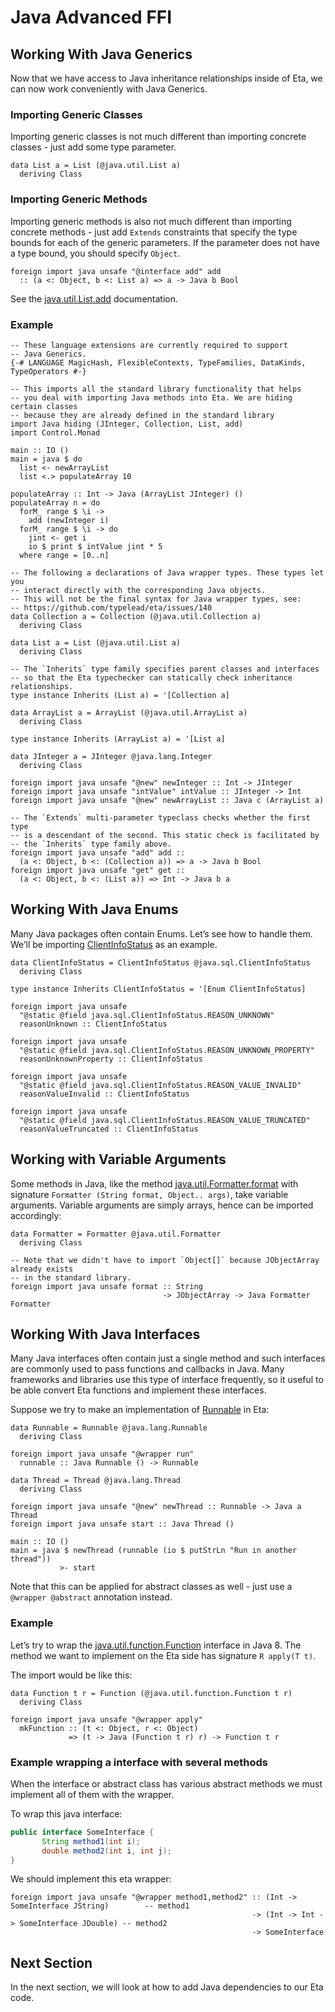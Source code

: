 # Java Advanced FFI

## Working With Java Generics

Now that we have access to Java inheritance relationships inside of Eta, we can now work conveniently with Java Generics.



### Importing Generic Classes

Importing generic classes is not much different than importing concrete classes - just add some type parameter.



```eta
data List a = List (@java.util.List a)
  deriving Class
```

### Importing Generic Methods

Importing generic methods is also not much different than importing concrete methods - just add `Extends` constraints that specify the type bounds for each of the generic parameters. If the parameter does not have a type bound, you should specify `Object`.



```eta
foreign import java unsafe "@interface add" add
  :: (a <: Object, b <: List a) => a -> Java b Bool
```

See the [java.util.List.add](https://docs.oracle.com/javase/7/docs/api/java/util/List.html#add(E)) documentation.



### Example

```eta
-- These language extensions are currently required to support
-- Java Generics.
{-# LANGUAGE MagicHash, FlexibleContexts, TypeFamilies, DataKinds, TypeOperators #-}

-- This imports all the standard library functionality that helps
-- you deal with importing Java methods into Eta. We are hiding certain classes
-- because they are already defined in the standard library
import Java hiding (JInteger, Collection, List, add)
import Control.Monad

main :: IO ()
main = java $ do
  list <- newArrayList
  list <.> populateArray 10

populateArray :: Int -> Java (ArrayList JInteger) ()
populateArray n = do
  forM_ range $ \i ->
    add (newInteger i)
  forM_ range $ \i -> do
    jint <- get i
    io $ print $ intValue jint * 5
  where range = [0..n]

-- The following a declarations of Java wrapper types. These types let you
-- interact directly with the corresponding Java objects.
-- This will not be the final syntax for Java wrapper types, see:
-- https://github.com/typelead/eta/issues/140
data Collection a = Collection (@java.util.Collection a)
  deriving Class

data List a = List (@java.util.List a)
  deriving Class

-- The `Inherits` type family specifies parent classes and interfaces
-- so that the Eta typechecker can statically check inheritance relationships.
type instance Inherits (List a) = '[Collection a]

data ArrayList a = ArrayList (@java.util.ArrayList a)
  deriving Class

type instance Inherits (ArrayList a) = '[List a]

data JInteger a = JInteger @java.lang.Integer
  deriving Class

foreign import java unsafe "@new" newInteger :: Int -> JInteger
foreign import java unsafe "intValue" intValue :: JInteger -> Int
foreign import java unsafe "@new" newArrayList :: Java c (ArrayList a)

-- The `Extends` multi-parameter typeclass checks whether the first type
-- is a descendant of the second. This static check is facilitated by
-- the `Inherits` type family above.
foreign import java unsafe "add" add ::
  (a <: Object, b <: (Collection a)) => a -> Java b Bool
foreign import java unsafe "get" get ::
  (a <: Object, b <: (List a)) => Int -> Java b a

```

## Working With Java Enums

Many Java packages often contain Enums. Let’s see how to handle them. We’ll be importing [ClientInfoStatus](https://docs.oracle.com/javase/7/docs/api/java/sql/ClientInfoStatus.html) as an example.



```eta
data ClientInfoStatus = ClientInfoStatus @java.sql.ClientInfoStatus
  deriving Class

type instance Inherits ClientInfoStatus = '[Enum ClientInfoStatus]

foreign import java unsafe
  "@static @field java.sql.ClientInfoStatus.REASON_UNKNOWN"
  reasonUnknown :: ClientInfoStatus

foreign import java unsafe
  "@static @field java.sql.ClientInfoStatus.REASON_UNKNOWN_PROPERTY"
  reasonUnknownProperty :: ClientInfoStatus

foreign import java unsafe
  "@static @field java.sql.ClientInfoStatus.REASON_VALUE_INVALID"
  reasonValueInvalid :: ClientInfoStatus

foreign import java unsafe
  "@static @field java.sql.ClientInfoStatus.REASON_VALUE_TRUNCATED"
  reasonValueTruncated :: ClientInfoStatus
```

## Working with Variable Arguments

Some methods in Java, like the method [java.util.Formatter.format](https://docs.oracle.com/javase/7/docs/api/java/util/Formatter.html#format(java.lang.String,%20java.lang.Object...)) with signature `Formatter (String format, Object.. args)`, take variable arguments. Variable arguments are simply arrays, hence can be imported accordingly:



```eta
data Formatter = Formatter @java.util.Formatter
  deriving Class

-- Note that we didn't have to import `Object[]` because JObjectArray already exists
-- in the standard library.
foreign import java unsafe format :: String
                                  -> JObjectArray -> Java Formatter Formatter
```

## Working With Java Interfaces

Many Java interfaces often contain just a single method and such interfaces are commonly used to pass functions and callbacks in Java. Many frameworks and libraries use this type of interface frequently, so it useful to be able convert Eta functions and implement these interfaces.



Suppose we try to make an implementation of [Runnable](https://docs.oracle.com/javase/7/docs/api/java/lang/Runnable.html) in Eta:



```eta
data Runnable = Runnable @java.lang.Runnable
  deriving Class

foreign import java unsafe "@wrapper run"
  runnable :: Java Runnable () -> Runnable

data Thread = Thread @java.lang.Thread
  deriving Class

foreign import java unsafe "@new" newThread :: Runnable -> Java a Thread
foreign import java unsafe start :: Java Thread ()

main :: IO ()
main = java $ newThread (runnable (io $ putStrLn "Run in another thread"))
           >- start
```

Note that this can be applied for abstract classes as well - just use a `@wrapper @abstract` annotation instead.



### Example

Let’s try to wrap the [java.util.function.Function](https://docs.oracle.com/javase/8/docs/api/java/util/function/Function.html) interface in Java 8. The method we want to implement on the Eta side has signature `R apply(T t)`.



The import would be like this:



```eta
data Function t r = Function (@java.util.function.Function t r)
  deriving Class

foreign import java unsafe "@wrapper apply"
  mkFunction :: (t <: Object, r <: Object)
             => (t -> Java (Function t r) r) -> Function t r
```

### Example wrapping a interface with several methods

When the interface or abstract class has various abstract methods we must implement all of them with the wrapper.

To wrap this java interface:

```java
public interface SomeInterface {
       String method1(int i);
       double method2(int i, int j);
}
```

We should implement this eta wrapper:

```eta
foreign import java unsafe "@wrapper method1,method2" :: (Int -> SomeInterface JString)        -- method1
                                                      -> (Int -> Int -> SomeInterface JDouble) -- method2
                                                      -> SomeInterface
```

## Next Section

In the next section, we will look at how to add Java dependencies to our Eta code.
